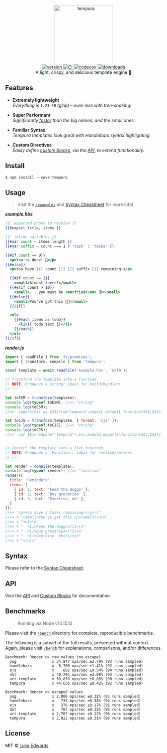 <div align="center">
  <img src="logo.png" alt="tempura" height="190" />
</div>

<div align="center">
  <a href="https://npmjs.org/package/tempura">
    <img src="https://badgen.now.sh/npm/v/tempura" alt="version" />
  </a>
  <a href="https://travis-ci.org/lukeed/tempura">
    <img src="https://github.com/lukeed/tempura/workflows/CI/badge.svg" alt="CI" />
  </a>
  <a href="https://codecov.io/gh/lukeed/tempura">
    <img src="https://badgen.now.sh/codecov/c/github/lukeed/tempura" alt="codecov" />
  </a>
  <a href="https://npmjs.org/package/tempura">
    <img src="https://badgen.now.sh/npm/dm/tempura" alt="downloads" />
  </a>
</div>

<div align="center">A light, crispy, and delicious template engine 🍤</div>

## Features

* **Extremely lightweight**<br>
  _Everything is `1.23 kB` (gzip) – even less with tree-shaking!_

* **Super Performant**<br>
  _Significantly [faster](#benchmarks) than the big names; and the small ones._

* **Familiar Syntax**<br>
  _Tempura templates look great with Handlebars syntax highlighting._

* **Custom Directives**<br>
  _Easily define [custom blocks](/docs/blocks.md), via the [API](/docs/api.md), to extend functionality._

## Install

```
$ npm install --save tempura
```

## Usage

> Visit the [`/examples`](/examples) and [Syntax Cheatsheet](/docs/syntax.md) for more info!

***example.hbs***

```hbs
{{! expected props to receive }}
{{#expect title, items }}

{{! inline variables }}
{{#var count = items.length }}
{{#var suffix = count === 1 ? 'task' : 'tasks' }}

{{#if count == 0}}
  <p>You're done! 🎉</p>
{{#else}}
  <p>You have {{{ count }}} {{{ suffix }}} remaining!</p>

  {{#if count == 1}}
    <small>Almost there!</small>
  {{#elif count > 10}}
    <small>... you must be <em>fried</em> 😔</small>
  {{#else}}
    <small>You've got this 💪🏼</small>
  {{/if}}

  <ul>
    {{#each items as todo}}
      <li>{{ todo.text }}</li>
    {{/each}}
  </ul>
{{/if}}
```

***render.js***

```js
import { readFile } from 'fs/promises';
import { transform, compile } from 'tempura';

const template = await readFile('example.hbs', 'utf8');

// Transform the template into a function
// NOTE: Produces a string; ideal for build/bundlers
// ---

let toESM = transform(template);
console.log(typeof toESM); //=> "string"
console.log(toESM);
//=> `import{esc as $$1}from"tempura";export default function($$3,$$2){...}`

let toCJS = transform(template, { format: 'cjs' });
console.log(typeof toCJS); //=> "string"
console.log(toCJS);
//=> `var $$1=require("tempura").esc;module.exports=function($$3,$$2){...}`


// Convert the template into a live function
// NOTE: Produces a `Function`; ideal for runtime/servers
// ---

let render = compile(template);
console.log(typeof render); //=> "function"
render({
  title: 'Reminders',
  items: [
    { id: 1, text: 'Feed the doggo' },
    { id: 2, text: 'Buy groceries' },
    { id: 3, text: 'Exercise, ok' },
  ]
});
//=> "<p>You have 3 tasks remaining!</p>\n"
//=> + "<small>You've got this 💪🏼</small>\n\n"
//=> + "<ul>\n"
//=> + "  <li>Feed the doggo</li>\n"
//=> + "  <li>Buy groceries</li>\n"
//=> + "  <li>Exercise, ok</li>\n"
//=> + "</ul>"
```

## Syntax

Please refer to the [Syntax Cheatsheet](/docs/syntax.md).


## API

Visit the [API](/docs/api.md) and [Custom Blocks](/docs/blocks.md) for documentation.


## Benchmarks

> Running via Node v14.15.13

Please visit the [`/bench`](/bench) directory for complete, reproducible benchmarks.

The following is a subset of the full results, presented without context. Again, please visit [`/bench`](/bench) for explanations, comparisons, and/or differences.

```
Benchmark: Render w/ raw values (no escape)
  pug                x 34,847 ops/sec ±2.79% (93 runs sampled)
  handlebars         x  6,700 ops/sec ±1.41% (92 runs sampled)
  ejs                x    802 ops/sec ±0.54% (94 runs sampled)
  dot                x 40,704 ops/sec ±3.08% (93 runs sampled)
  art-template       x 39,839 ops/sec ±0.86% (90 runs sampled)
  tempura            x 44,656 ops/sec ±0.42% (92 runs sampled)

Benchmark: Render w/ escaped values
  pug                x 2,800 ops/sec ±0.31% (95 runs sampled)
  handlebars         x   733 ops/sec ±0.34% (94 runs sampled)
  ejs                x   376 ops/sec ±0.17% (91 runs sampled)
  dot                x   707 ops/sec ±0.15% (96 runs sampled)
  art-template       x 2,707 ops/sec ±0.12% (96 runs sampled)
  tempura            x 2,922 ops/sec ±0.31% (96 runs sampled)
```

## License

MIT © [Luke Edwards](https://lukeed.com)
